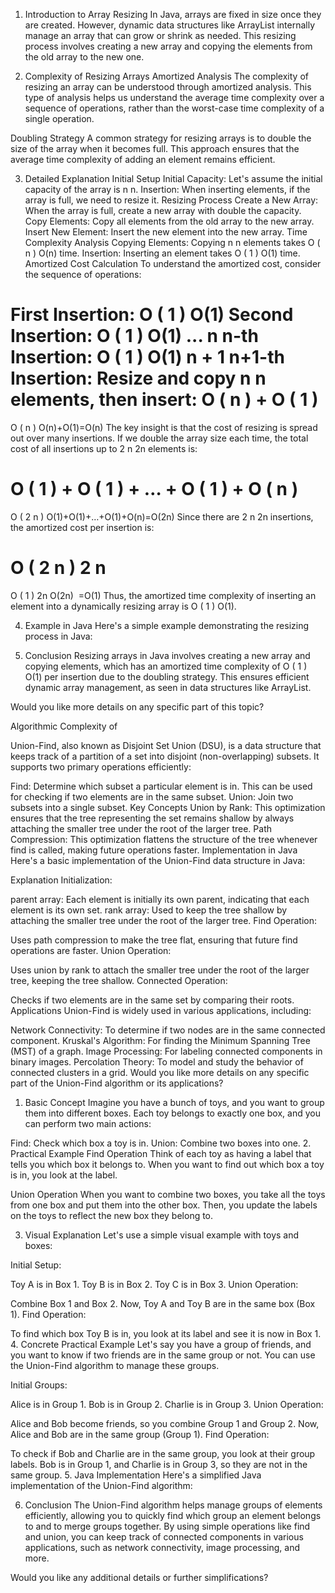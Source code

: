 1. Introduction to Array Resizing
In Java, arrays are fixed in size once they are created. However, dynamic data structures like ArrayList internally manage an array that can grow or shrink as needed. This resizing process involves creating a new array and copying the elements from the old array to the new one.

2. Complexity of Resizing Arrays
Amortized Analysis
The complexity of resizing an array can be understood through amortized analysis. This type of analysis helps us understand the average time complexity over a sequence of operations, rather than the worst-case time complexity of a single operation.

Doubling Strategy
A common strategy for resizing arrays is to double the size of the array when it becomes full. This approach ensures that the average time complexity of adding an element remains efficient.

3. Detailed Explanation
Initial Setup
Initial Capacity: Let's assume the initial capacity of the array is 
n
n.
Insertion: When inserting elements, if the array is full, we need to resize it.
Resizing Process
Create a New Array: When the array is full, create a new array with double the capacity.
Copy Elements: Copy all elements from the old array to the new array.
Insert New Element: Insert the new element into the new array.
Time Complexity Analysis
Copying Elements: Copying 
n
n elements takes 
O
(
n
)
O(n) time.
Insertion: Inserting an element takes 
O
(
1
)
O(1) time.
Amortized Cost Calculation
To understand the amortized cost, consider the sequence of operations:

First Insertion: 
O
(
1
)
O(1)
Second Insertion: 
O
(
1
)
O(1)
...
n
n-th Insertion: 
O
(
1
)
O(1)
n
+
1
n+1-th Insertion: Resize and copy 
n
n elements, then insert: 
O
(
n
)
+
O
(
1
)
=
O
(
n
)
O(n)+O(1)=O(n)
The key insight is that the cost of resizing is spread out over many insertions. If we double the array size each time, the total cost of all insertions up to 
2
n
2n elements is:

O
(
1
)
+
O
(
1
)
+
…
+
O
(
1
)
+
O
(
n
)
=
O
(
2
n
)
O(1)+O(1)+…+O(1)+O(n)=O(2n)
Since there are 
2
n
2n insertions, the amortized cost per insertion is:

O
(
2
n
)
2
n
=
O
(
1
)
2n
O(2n)
​
 =O(1)
Thus, the amortized time complexity of inserting an element into a dynamically resizing array is 
O
(
1
)
O(1).

4. Example in Java
Here's a simple example demonstrating the resizing process in Java:


5. Conclusion
Resizing arrays in Java involves creating a new array and copying elements, which has an amortized time complexity of 
O
(
1
)
O(1) per insertion due to the doubling strategy. This ensures efficient dynamic array management, as seen in data structures like ArrayList.

Would you like more details on any specific part of this topic?



Algorithmic Complexity of



Union-Find, also known as Disjoint Set Union (DSU), is a data structure that keeps track of a partition of a set into disjoint (non-overlapping) subsets. It supports two primary operations efficiently:

Find: Determine which subset a particular element is in. This can be used for checking if two elements are in the same subset.
Union: Join two subsets into a single subset.
Key Concepts
Union by Rank: This optimization ensures that the tree representing the set remains shallow by always attaching the smaller tree under the root of the larger tree.
Path Compression: This optimization flattens the structure of the tree whenever find is called, making future operations faster.
Implementation in Java
Here's a basic implementation of the Union-Find data structure in Java:


Explanation
Initialization:

parent array: Each element is initially its own parent, indicating that each element is its own set.
rank array: Used to keep the tree shallow by attaching the smaller tree under the root of the larger tree.
Find Operation:

Uses path compression to make the tree flat, ensuring that future find operations are faster.
Union Operation:

Uses union by rank to attach the smaller tree under the root of the larger tree, keeping the tree shallow.
Connected Operation:

Checks if two elements are in the same set by comparing their roots.
Applications
Union-Find is widely used in various applications, including:

Network Connectivity: To determine if two nodes are in the same connected component.
Kruskal's Algorithm: For finding the Minimum Spanning Tree (MST) of a graph.
Image Processing: For labeling connected components in binary images.
Percolation Theory: To model and study the behavior of connected clusters in a grid.
Would you like more details on any specific part of the Union-Find algorithm or its applications?



1. Basic Concept
Imagine you have a bunch of toys, and you want to group them into different boxes. Each toy belongs to exactly one box, and you can perform two main actions:

Find: Check which box a toy is in.
Union: Combine two boxes into one.
2. Practical Example
Find Operation
Think of each toy as having a label that tells you which box it belongs to. When you want to find out which box a toy is in, you look at the label.

Union Operation
When you want to combine two boxes, you take all the toys from one box and put them into the other box. Then, you update the labels on the toys to reflect the new box they belong to.

3. Visual Explanation
Let's use a simple visual example with toys and boxes:

Initial Setup:

Toy A is in Box 1.
Toy B is in Box 2.
Toy C is in Box 3.
Union Operation:

Combine Box 1 and Box 2.
Now, Toy A and Toy B are in the same box (Box 1).
Find Operation:

To find which box Toy B is in, you look at its label and see it is now in Box 1.
4. Concrete Practical Example
Let's say you have a group of friends, and you want to know if two friends are in the same group or not. You can use the Union-Find algorithm to manage these groups.

Initial Groups:

Alice is in Group 1.
Bob is in Group 2.
Charlie is in Group 3.
Union Operation:

Alice and Bob become friends, so you combine Group 1 and Group 2.
Now, Alice and Bob are in the same group (Group 1).
Find Operation:

To check if Bob and Charlie are in the same group, you look at their group labels.
Bob is in Group 1, and Charlie is in Group 3, so they are not in the same group.
5. Java Implementation
Here's a simplified Java implementation of the Union-Find algorithm:


6. Conclusion
The Union-Find algorithm helps manage groups of elements efficiently, allowing you to quickly find which group an element belongs to and to merge groups together. By using simple operations like find and union, you can keep track of connected components in various applications, such as network connectivity, image processing, and more.

Would you like any additional details or further simplifications?